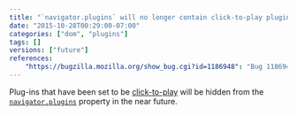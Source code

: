 ```yaml
---
title: "`navigator.plugins` will no longer contain click-to-play plugins"
date: "2015-10-28T00:29:00-07:00"
categories: ["dom", "plugins"]
tags: []
versions: ["future"]
references:
    "https://bugzilla.mozilla.org/show_bug.cgi?id=1186948": "Bug 1186948 - remove plugins that are click-to-play from navigator.plugins"
---
```

Plug-ins that have been set to be [click-to-play](https://support.mozilla.org/en-US/kb/why-do-i-have-click-activate-plugins) will be hidden from the [`navigator.plugins`](https://developer.mozilla.org/en-US/docs/Web/API/NavigatorPlugins/plugins) property in the near future.
